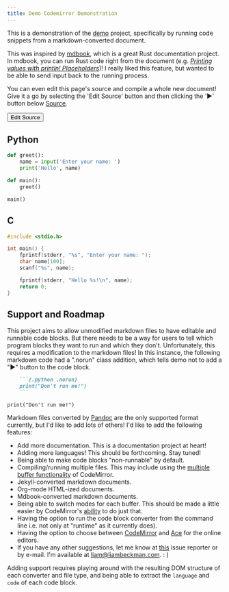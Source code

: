 ```yaml
---
title: Demo Codemirror Demonstration
---
```


This is a demonstration of the [demo](https://github.com/lbeckman314/demo) project, specifically by running code snippets from a markdown-converted document.

This was inspired by [mdbook](https://github.com/rust-lang-nursery/mdBook), which is a great Rust documentation project. In mdbook, you can run Rust code right from the document (e.g. [*Printing values with println! Placeholders*](https://doc.rust-lang.org/book/ch02-00-guessing-game-tutorial.html#printing-values-with-println-placeholders))! I really liked this feature, but wanted to be able to send input back to the running process.

You can even edit this page's source and compile a whole new document! Give it a go by selecting the 'Edit Source' button and then clicking the '▶' button below [Source](#source).

<button id="edit-source">Edit Source</button>

## Python

```python
def greet():
    name = input('Enter your name: ')
    print('Hello', name)

def main():
    greet()

main()
```

## C

```c
#include <stdio.h>

int main() {
    fprintf(stderr, "%s", "Enter your name: ");
    char name[100];
    scanf("%s", name);

    fprintf(stderr, "Hello %s!\n", name);
    return 0;
}
```

## Support and Roadmap

This project aims to allow unmodified markdown files to have editable and runnable code blocks. But there needs to be a way for users to tell which program blocks they want to run and which they don't. Unfortunately, this requires a modification to the markdown files! In this instance, the following markdown code had a ".norun" class addition, which tells demo not to add a "▶" button to the code block.

```markdown
    ```{.python .norun}
    print("Don't run me!")
    ```
```

```{.python .norun}
print("Don't run me!")
```

Markdown files converted by [Pandoc](https://pandoc.org/) are the only supported format currently, but I'd like to add lots of others! I'd like to add the following features:

- Add more documentation. This is a documentation project at heart!
- Adding more languages! This should be forthcoming. Stay tuned!
- Being able to make code blocks "non-runnable" by default.
- Compiling/running multiple files. This may include using the [multiple buffer functionality](https://codemirror.net/demo/buffers.html) of CodeMirror.
- Jekyll-converted markdown documents.
- Org-mode HTML-ized documents.
- Mdbook-converted markdown documents.
- Being able to switch modes for each buffer. This should be made a little easier by CodeMirror's [ability](https://codemirror.net/demo/changemode.html) to do just that.
- Having the option to run the code block converter from the command line i.e. not only at "runtime" as it currently does).
- Having the option to choose between [CodeMirror](https://codemirror.net/) and [Ace](https://ace.c9.io/) for the online editors.
- If you have any other suggestions, let me know at [this](https://github.com/lbeckman314/demo/issues) issue reporter or by e-mail. I'm available at [liam@liambeckman.com](mailto:liam@liambeckman.com). : )

Adding support requires playing around with the resulting DOM structure of each converter and file type, and being able to extract the `language` and `code` of each code block.
